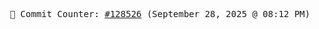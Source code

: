<p align="center">
    <samp>
        📮 Commit Counter: <a href="https://github.com/Javascript-void0/Javascript-void0/commits/main">#128526</a> (September 28, 2025 @ 08:12 PM)
    </samp>
</p>